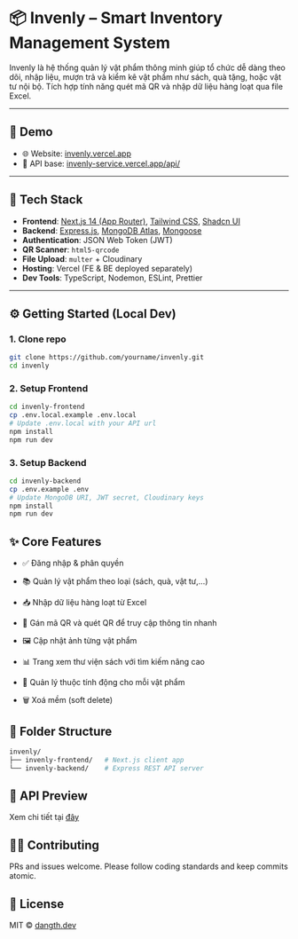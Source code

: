 # 📦 Invenly – Smart Inventory Management System

Invenly là hệ thống quản lý vật phẩm thông minh giúp tổ chức dễ dàng theo dõi, nhập liệu, mượn trả và kiểm kê vật phẩm như sách, quà tặng, hoặc vật tư nội bộ. Tích hợp tính năng quét mã QR và nhập dữ liệu hàng loạt qua file Excel.

---

## 🔗 Demo

- 🌐 Website: [invenly.vercel.app](https://invenly.vercel.app/)
- 🧪 API base: [invenly-service.vercel.app/api/](https://invenly-service.vercel.app/api/)

---

## 🧰 Tech Stack

- **Frontend**: [Next.js 14 (App Router)](https://nextjs.org/), [Tailwind CSS](https://tailwindcss.com/), [Shadcn UI](https://ui.shadcn.com/)
- **Backend**: [Express.js](https://expressjs.com/), [MongoDB Atlas](https://www.mongodb.com/cloud/atlas), [Mongoose](https://mongoosejs.com/)
- **Authentication**: JSON Web Token (JWT)
- **QR Scanner**: `html5-qrcode`
- **File Upload**: `multer` + Cloudinary
- **Hosting**: Vercel (FE & BE deployed separately)
- **Dev Tools**: TypeScript, Nodemon, ESLint, Prettier

---

## ⚙️ Getting Started (Local Dev)

### 1. Clone repo

```bash
git clone https://github.com/yourname/invenly.git
cd invenly
```

### 2. Setup Frontend

```bash
cd invenly-frontend
cp .env.local.example .env.local
# Update .env.local with your API url
npm install
npm run dev
```

### 3. Setup Backend

```bash
cd invenly-backend
cp .env.example .env
# Update MongoDB URI, JWT secret, Cloudinary keys
npm install
npm run dev
```


## ✨ Core Features

- ✅ Đăng nhập & phân quyền

- 📚 Quản lý vật phẩm theo loại (sách, quà, vật tư,…)

- 📥 Nhập dữ liệu hàng loạt từ Excel

- 🧾 Gán mã QR và quét QR để truy cập thông tin nhanh

- 🖼 Cập nhật ảnh từng vật phẩm

- 📊 Trang xem thư viện sách với tìm kiếm nâng cao

- 🧩 Quản lý thuộc tính động cho mỗi vật phẩm

- 🗑 Xoá mềm (soft delete)

## 📂 Folder Structure

```graphql
invenly/
├── invenly-frontend/   # Next.js client app
└── invenly-backend/    # Express REST API server
```

## 🧪 API Preview

Xem chi tiết tại [đây](/invenly-backend/api.md)

## 👨‍💻 Contributing

PRs and issues welcome. Please follow coding standards and keep commits atomic.

## 📜 License

MIT © [dangth.dev](https://dangth.dev)

